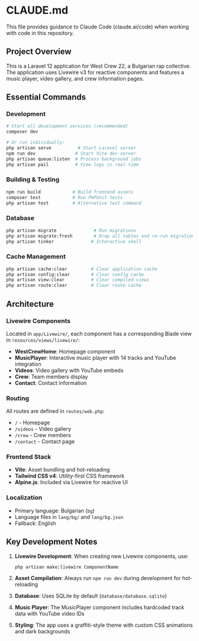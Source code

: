 # CLAUDE.md

This file provides guidance to Claude Code (claude.ai/code) when working with code in this repository.

## Project Overview

This is a Laravel 12 application for West Crew 22, a Bulgarian rap collective. The application uses Livewire v3 for reactive components and features a music player, video gallery, and crew information pages.

## Essential Commands

### Development
```bash
# Start all development services (recommended)
composer dev

# Or run individually:
php artisan serve          # Start Laravel server
npm run dev               # Start Vite dev server
php artisan queue:listen  # Process background jobs
php artisan pail          # View logs in real-time
```

### Building & Testing
```bash
npm run build            # Build frontend assets
composer test            # Run PHPUnit tests
php artisan test         # Alternative test command
```

### Database
```bash
php artisan migrate              # Run migrations
php artisan migrate:fresh        # Drop all tables and re-run migrations
php artisan tinker              # Interactive shell
```

### Cache Management
```bash
php artisan cache:clear         # Clear application cache
php artisan config:clear        # Clear config cache
php artisan view:clear          # Clear compiled views
php artisan route:clear         # Clear route cache
```

## Architecture

### Livewire Components
Located in `app/Livewire/`, each component has a corresponding Blade view in `resources/views/livewire/`:

- **WestCrewHome**: Homepage component
- **MusicPlayer**: Interactive music player with 14 tracks and YouTube integration
- **Videos**: Video gallery with YouTube embeds
- **Crew**: Team members display
- **Contact**: Contact information

### Routing
All routes are defined in `routes/web.php`:
- `/` - Homepage
- `/videos` - Video gallery
- `/crew` - Crew members
- `/contact` - Contact page

### Frontend Stack
- **Vite**: Asset bundling and hot-reloading
- **Tailwind CSS v4**: Utility-first CSS framework
- **Alpine.js**: Included via Livewire for reactive UI

### Localization
- Primary language: Bulgarian (`bg`)
- Language files in `lang/bg/` and `lang/bg.json`
- Fallback: English

## Key Development Notes

1. **Livewire Development**: When creating new Livewire components, use:
   ```bash
   php artisan make:livewire ComponentName
   ```

2. **Asset Compilation**: Always run `npm run dev` during development for hot-reloading

3. **Database**: Uses SQLite by default (`database/database.sqlite`)

4. **Music Player**: The MusicPlayer component includes hardcoded track data with YouTube video IDs

5. **Styling**: The app uses a graffiti-style theme with custom CSS animations and dark backgrounds